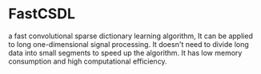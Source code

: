 # FastCSDL
a fast convolutional sparse dictionary learning algorithm, It can be applied to long one-dimensional signal processing. It doesn't need to divide long data into small segments to speed up the algorithm. It has low memory consumption and high computational efficiency.
